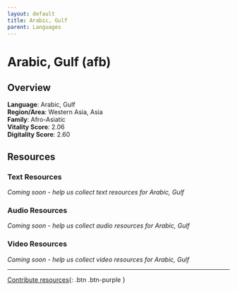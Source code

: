 ```yaml
---
layout: default
title: Arabic, Gulf
parent: Languages
---
```


# Arabic, Gulf (afb)

## Overview

**Language**: Arabic, Gulf  
**Region/Area**: Western Asia, Asia  
**Family**: Afro-Asiatic  
**Vitality Score**: 2.06  
**Digitality Score**: 2.60  

## Resources

### Text Resources
*Coming soon - help us collect text resources for Arabic, Gulf*

### Audio Resources
*Coming soon - help us collect audio resources for Arabic, Gulf*

### Video Resources
*Coming soon - help us collect video resources for Arabic, Gulf*

---

[Contribute resources](https://fairtrain.github.io/){: .btn .btn-purple }
